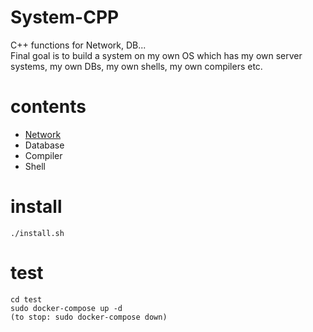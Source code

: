 # System-CPP
C++ functions for Network, DB...  
Final goal is to build a system on my own OS which has my own server systems, my own DBs, my own shells, my own compilers etc.

# contents
 - [Network](Network/)
 - Database
 - Compiler
 - Shell

# install
```
./install.sh
```

# test
```
cd test
sudo docker-compose up -d
(to stop: sudo docker-compose down)
```
